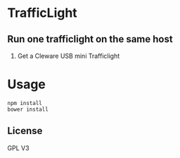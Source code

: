 # TrafficLight #

<DRAFT>

## Run one trafficlight on the same host ##

1. Get a Cleware USB mini Trafficlight

# Usage

```
npm install
bower install
```

## License

GPL V3
